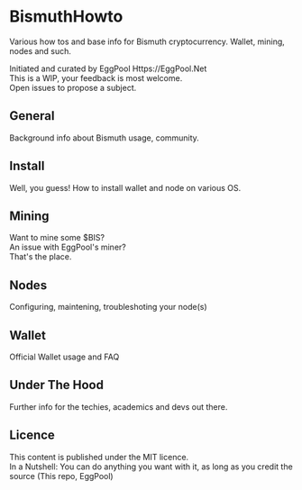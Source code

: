 # BismuthHowto
Various how tos and base info for Bismuth cryptocurrency. Wallet, mining, nodes and such.

Initiated and curated by EggPool Https://EggPool.Net  
This is a WIP, your feedback is most welcome.  
Open issues to propose a subject.

## General
Background info about Bismuth usage, community.

## Install
Well, you guess! How to install wallet and node on various OS.

## Mining
Want to mine some $BIS?  
An issue with EggPool's miner?  
That's the place.

## Nodes
Configuring, maintening, troubleshoting your node(s)

## Wallet
Official Wallet usage and FAQ

## Under The Hood
Further info for the techies, academics and devs out there.


## Licence
This content is published under the MIT licence.  
In a Nutshell: You can do anything you want with it, as long as you credit the source (This repo, EggPool)
